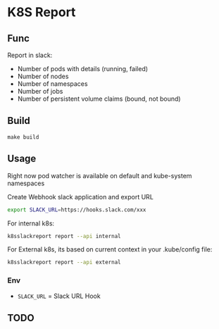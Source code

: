 # K8S Report 

## Func

Report in slack:
- Number of pods with details (running, failed)
- Number of nodes
- Number of namespaces
- Number of jobs
- Number of persistent volume claims (bound, not bound)

## Build

```
make build
```

## Usage

Right now pod watcher is available on default and kube-system namespaces

Create Webhook slack application and export URL

```sh
export SLACK_URL=https://hooks.slack.com/xxx
```

For internal k8s:

```sh
k8sslackreport report --api internal
```

For External k8s, its based on current context in your .kube/config file:

```sh
k8sslackreport report --api external
```

### Env

- `SLACK_URL` = Slack URL Hook

## TODO
